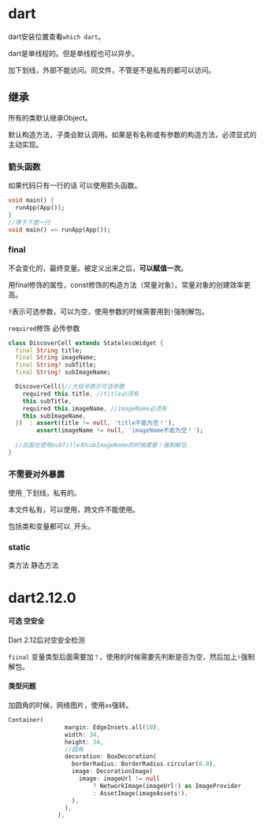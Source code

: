 # dart

dart安装位置查看`which dart`。

dart是单线程的。但是单线程也可以异步。

加下划线，外部不能访问。同文件，不管是不是私有的都可以访问。

## 继承

所有的类默认继承Object。

默认构造方法，子类会默认调用。如果是有名称或有参数的构造方法，必须显式的主动实现。

### 箭头函数

如果代码只有一行的话 可以使用箭头函数。

```dart
void main() {
  runApp(App());
}
//等于下面一行
void main() => runApp(App());
```

### final

不会变化的，最终变量。被定义出来之后，**可以赋值一次**。

用final修饰的属性，const修饰的构造方法（常量对象）。常量对象的创建效率更高。

`?`表示可选参数，可以为空，使用参数的时候需要用到`!`强制解包。

`required`修饰 必传参数

```dart
class DiscoverCell extends StatelessWidget {
  final String title;
  final String imageName;
  final String? subTitle;
  final String? subImageName;

  DiscoverCell({//大括号表示可选参数
    required this.title, //title必须有
    this.subTitle,
    required this.imageName, //imageName必须有
    this.subImageName,
  })  : assert(title != null, 'title不能为空！'),
        assert(imageName != null, 'imageName不能为空！');
  
  //后面在使用subTitle和subImageName的时候需要！强制解包
}
```

### 不需要对外暴露

使用`_`下划线，私有的。

本文件私有，可以使用，跨文件不能使用。

包括类和变量都可以`_`开头。

### static

类方法 静态方法

# dart2.12.0

#### 可选 空安全

Dart 2.12后对空安全检测

`fiinal` 变量类型后面需要加`？`，使用的时候需要先判断是否为空，然后加上`!`强制解包。

#### 类型问题

加圆角的时候，网络图片，使用`as`强转。

```dart
Container(
                margin: EdgeInsets.all(10),
                width: 34,
                height: 34,
                //圆角
                decoration: BoxDecoration(
                  borderRadius: BorderRadius.circular(6.0),
                  image: DecorationImage(
                    image: imageUrl != null
                        ? NetworkImage(imageUrl!) as ImageProvider
                        : AssetImage(imageAssets!),
                  ),
                ),
              ),
```

